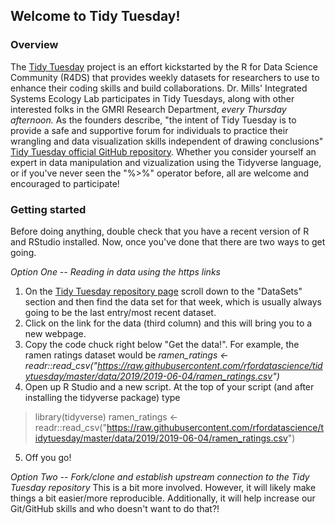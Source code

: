 ## Welcome to Tidy Tuesday!
### Overview
The [Tidy Tuesday](https://github.com/rfordatascience/tidytuesday) project is an effort kickstarted by the R for Data Science Community (R4DS) that provides weekly datasets for researchers to use to enhance their coding skills and build collaborations. Dr. Mills' Integrated Systems Ecology Lab participates in Tidy Tuesdays, along with other interested folks in the GMRI Research Department, *every Thursday afternoon.* As the founders describe, "the intent of Tidy Tuesday is to provide a safe and supportive forum for individuals to practice their wrangling and data visualization skills independent of drawing conclusions" [Tidy Tuesday official GitHub repository](https://github.com/rfordatascience/tidytuesday). Whether you consider yourself an expert in data manipulation and vizualization using the Tidyverse language, or if you've never seen the "%>%" operator before, all are welcome and encouraged to participate!

### Getting started
Before doing anything, double check that you have a recent version of R and RStudio installed. Now, once you've done that there are two ways to get going. 

*Option One -- Reading in data using the https links*
1. On the [Tidy Tuesday repository page](https://github.com/rfordatascience/tidytuesday) scroll down to the "DataSets" section and then find the data set for that week, which is usually always going to be the last entry/most recent dataset. 
2. Click on the link for the data (third column) and this will bring you to a new webpage. 
3. Copy the code chuck right below "Get the data!". For example, the ramen ratings dataset would be *ramen_ratings <- readr::read_csv("https://raw.githubusercontent.com/rfordatascience/tidytuesday/master/data/2019/2019-06-04/ramen_ratings.csv")*
4. Open up R Studio and a new script. At the top of your script (and after installing the tidyverse package) type
>library(tidyverse)
>ramen_ratings <- readr::read_csv("https://raw.githubusercontent.com/rfordatascience/tidytuesday/master/data/2019/2019-06-04/ramen_ratings.csv")

5. Off you go! 

*Option Two -- Fork/clone and establish upstream connection to the Tidy Tuesday repository*
This is a bit more involved. However, it will likely make things a bit easier/more reproducible. Additionally, it will help increase our Git/GitHub skills and who doesn't want to do that?!
